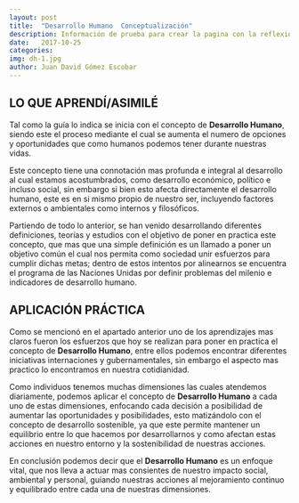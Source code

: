 ```yaml
---
layout: post
title:  "Desarrollo Humano  Conceptualización"
description: Información de prueba para crear la pagina con la reflexion de la tematica
date:   2017-10-25
categories: 
img: dh-1.jpg
author: Juan David Gómez Escobar
---
```


## LO QUE APRENDÍ/ASIMILÉ

Tal como la guía lo indica se inicia con el concepto de **Desarrollo Humano**, siendo este el proceso mediante el cual se aumenta el numero de opciones y oportunidades que como humanos podemos tener durante nuestras vidas.

Este concepto tiene una connotación mas profunda e integral al desarrollo al cual estamos acostumbrados, como desarrollo económico,  político e incluso social, sin embargo si bien esto afecta directamente el desarrollo humano, este es en si mismo propio de nuestro ser, incluyendo factores externos o ambientales como internos y filosóficos.

Partiendo de todo lo anterior, se han venido desarrollando diferentes definiciones, teorías y estudios  con el objetivo de poner en practica este concepto, que mas que una simple definición es un llamado a poner un objetivo común el cual nos permita como sociedad unir esfuerzos para cumplir dichas metas; dentro de estos intentos por alinearnos se encuentra el programa de las Naciones Unidas por definir problemas del milenio e indicadores de desarrollo humano.

## APLICACIÓN PRÁCTICA

Como se mencionó en el apartado anterior uno de los aprendizajes mas claros fueron los esfuerzos que hoy se realizan para poner en practica el concepto de **Desarrollo Humano**, entre ellos podemos encontrar diferentes iniciativas internaciones y gubernamentales, sin embargo el aspecto mas practico lo encontramos en nuestra cotidianidad.

Como individuos tenemos muchas dimensiones las cuales atendemos diariamente, podemos aplicar el concepto de **Desarrollo Humano** a cada uno de estas dimensiones, enfocando cada decisión a posibilidad de aumentar las oportunidades y posibilidades, esto matizándolo con el concepto de desarrollo sostenible, ya que este permite mantener un equilibrio entre lo que hacemos por desarrollarnos y como afectan estas acciones en nuestro entorno y la sostenibilidad de nuestras acciones.

En conclusión podemos decir que el **Desarrollo Humano** es un enfoque vital, que nos lleva a actuar mas consientes de nuestro impacto social, ambiental y personal, guiando nuestras acciones al mejoramiento continuo y equilibrado entre cada una de nuestras dimensiones.
